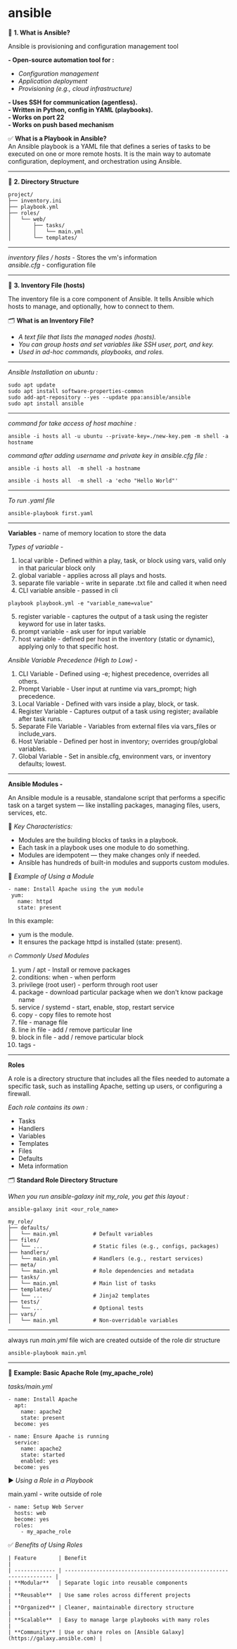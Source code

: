 # ansible

📌 **1. What is Ansible?**

Ansible is provisioning and configuration management tool  <br>

**- Open-source automation tool for :**  <br>
 - *Configuration management*  <br>
 - *Application deployment*  <br>
 - *Provisioning (e.g., cloud infrastructure)*  <br>

**- Uses SSH for communication (agentless).**  <br>
**- Written in Python, config in YAML (playbooks).**  <br>
**- Works on port 22** <br>
**- Works on push based mechanism**  <br>


✅ **What is a Playbook in Ansible?** <br>
An Ansible playbook is a YAML file that defines a series of tasks to be executed on one or more remote hosts. It is the main way to automate configuration, deployment, and orchestration using Ansible.  <br>


<hr>

📂 **2. Directory Structure**  <br>

```ssh
project/
├── inventory.ini
├── playbook.yml
├── roles/
│   └── web/
│       ├── tasks/
│       │   └── main.yml
│       └── templates/
```

<hr>

*inventory files / hosts* - Stores the vm's information  <br>
*ansible.cfg* - configuration file <br>

<hr>

📄 **3. Inventory File (hosts)**  <br>

The inventory file is a core component of Ansible. It tells Ansible which hosts to manage, and optionally, how to connect to them.  <br>

🗂️ **What is an Inventory File?**  <br>
 - *A text file that lists the managed nodes (hosts).*  <br>
 - *You can group hosts and set variables like SSH user, port, and key.*  <br>
 - *Used in ad-hoc commands, playbooks, and roles.*  <br>

<hr>

*Ansible Installation on ubuntu :*

```ssh
sudo apt update
sudo apt install software-properties-common
sudo add-apt-repository --yes --update ppa:ansible/ansible
sudo apt install ansible
```

<hr>

*command for take access of host machine :*

```ssh
ansible -i hosts all -u ubuntu --private-key=./new-key.pem -m shell -a hostname
```

*command after adding username and private key in ansible.cfg file :*

```ssh
ansible -i hosts all  -m shell -a hostname
```

```ssh
ansible -i hosts all  -m shell -a 'echo "Hello World"'
```

<hr>

*To run .yaml file*

```ssh
ansible-playbook first.yaml
```

<hr>


**Variables** - name of memory location to store the data <br>

*Types of variable -*  <br>
1. local varible - Defined within a play, task, or block using vars, valid only in that paricular block only  <br>  
2. global variable - applies across all plays and hosts. <br>
3. separate file variable - write in separate .txt file and called it when need <br>
4. CLI variable ansible - passed in cli <br>
```ssh
playbook playbook.yml -e "variable_name=value"
```
5. register variable - captures the output of a task using the register keyword for use in later tasks.  <br>
6. prompt variable - ask user for input variable <br>
7. host variable - defined per host in the inventory (static or dynamic), applying only to that specific host.  <br>

*Ansible Variable Precedence (High to Low) -*  <br>
1. CLI Variable - Defined using -e; highest precedence, overrides all others.  <br>
2. Prompt Variable - User input at runtime via vars_prompt; high precedence.  <br>
3. Local Variable - Defined with vars inside a play, block, or task.  <br>
4. Register Variable - Captures output of a task using register; available after task runs.  <br>
5. Separate File Variable - Variables from external files via vars_files or include_vars.  <br>
6. Host Variable - Defined per host in inventory; overrides group/global variables.  <br>
7. Global Variable - Set in ansible.cfg, environment vars, or inventory defaults; lowest.  <br>

<hr>

**Ansible Modules -**  

An Ansible module is a reusable, standalone script that performs a specific task on a target system — like installing packages, managing files, users, services, etc.  <br>

📘 *Key Characteristics:*  <br>
 - Modules are the building blocks of tasks in a playbook.  <br>
 - Each task in a playbook uses one module to do something.  <br>
 - Modules are idempotent — they make changes only if needed.  <br>
 - Ansible has hundreds of built-in modules and supports custom modules.  <br>

 🧱 *Example of Using a Module*  <br>

 ```ssh
- name: Install Apache using the yum module
  yum:
    name: httpd
    state: present
```

In this example:  <br>
 - yum is the module.  <br>
 - It ensures the package httpd is installed (state: present).  <br>


🔥 *Commonly Used Modules*  <br>

1. yum / apt - Install or remove packages
2. conditions: when - when perform
3. privilege (root user) - perform through root user
4. package - download particular package when we don't know package name
5. service / systemd - start, enable, stop, restart service
6. copy - copy files to remote host
7. file - manage file
8. line in file - add / remove particular line
9. block in file - add / remove particular block
10. tags -

<hr>

**Roles**

A role is a directory structure that includes all the files needed to automate a specific task, such as installing Apache, setting up users, or configuring a firewall.  <br>

*Each role contains its own :*  <br>
 - Tasks  <br>
 - Handlers  <br>
 - Variables  <br>
 - Templates  <br>
 - Files  <br>
 - Defaults  <br>
 - Meta information  <br>


 🗂️ **Standard Role Directory Structure** 

 
*When you run ansible-galaxy init my_role, you get this layout :*

```ssh
ansible-galaxy init <our_role_name>
```

```ssh
my_role/
├── defaults/
│   └── main.yml           # Default variables
├── files/
│   └── ...                # Static files (e.g., configs, packages)
├── handlers/
│   └── main.yml           # Handlers (e.g., restart services)
├── meta/
│   └── main.yml           # Role dependencies and metadata
├── tasks/
│   └── main.yml           # Main list of tasks
├── templates/
│   └── ...                # Jinja2 templates
├── tests/
│   └── ...                # Optional tests
├── vars/
│   └── main.yml           # Non-overridable variables
```

<hr>

always run *main.yml* file wich are created outside of the role dir structure <br>

```ssh
ansible-playbook main.yml
```

<hr>

📘 **Example: Basic Apache Role (my_apache_role)**

*tasks/main.yml*
```ssh
- name: Install Apache
  apt:
    name: apache2
    state: present
  become: yes

- name: Ensure Apache is running
  service:
    name: apache2
    state: started
    enabled: yes
  become: yes
```


▶️ *Using a Role in a Playbook* 

main.yaml - write outside of role  <br>
```ssh
- name: Setup Web Server
  hosts: web
  become: yes
  roles:
    - my_apache_role
```


✅ *Benefits of Using Roles*
```ssh
| Feature       | Benefit                                                            |
| ------------- | ------------------------------------------------------------------ |
| **Modular**   | Separate logic into reusable components                            |
| **Reusable**  | Use same roles across different projects                           |
| **Organized** | Cleaner, maintainable directory structure                          |
| **Scalable**  | Easy to manage large playbooks with many roles                     |
| **Community** | Use or share roles on [Ansible Galaxy](https://galaxy.ansible.com) |
```
